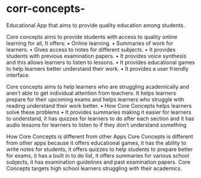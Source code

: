 # corr-concepts-
Educational App that aims to provide quality education among students.

Core concepts aims to provide students with access to quality online 
learning for all, It offers:
• Online learning.
• Summaries of work for learners.
• Gives access to notes for different subjects.
• It provides students with previous examination papers.
• It provides voice synthesis and this allows learners to listen to lessons.
• It provides educational games to help learners better understand their 
work.
• It provides a user friendly interface.



Core concepts aims to help learners who are struggling academically and aren’t able 
to get individual attention from teachers. It helps learners prepare for their upcoming 
exams and helps learners who struggle with reading understand their work better.
• How Core Concepts helps learners solve these problems
• It provides summaries making it easier for learners to understand, it has quizzes for 
learners to do after each section and it has audio lessons for learners to listen to if they 
don’t understand something


How Core Concepts is different from other Apps
Core Concepts is different from other apps because it offers educational 
games, it has the ability to write notes for students, it offers quizzes to help 
students to prepare better for exams, it has a built in to do list, it offers 
summaries for various school subjects, it has examination guidelines and 
past examination papers. Core Concepts targets high school learners 
struggling with their academics.
